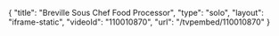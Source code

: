 {
    "title": "Breville Sous Chef Food Processor",
    "type": "solo",
    "layout": "iframe-static",
    "videoId": "110010870",
    "url": "\/tvpembed\/110010870"
}